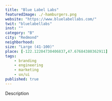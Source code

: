 ```yaml
---
title: "Blue Label Labs"
featuredImage: ./-hamburgers.png
website: "https://www.bluelabellabs.com/"
twit: "bluelabellabs"
inst: ""
category: "B"
city: "Redmond"
neighborhood:
size: "Large (41-100)"
place: [-122.12204730406837,47.67684380362911]
tags:
    - branding
    - engineering
    - marketing
    - ux/ui
published: true
---
```


Description

